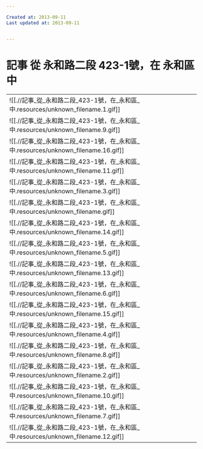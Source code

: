 ```yaml
---

Created at: 2013-09-11
Last updated at: 2013-09-11


---
```


# 記事 從 永和路二段 423-1號，在 永和區 中


|     |
| --- |
| ![[.//記事_從_永和路二段_423-1號，在_永和區_中.resources/unknown_filename.1.gif]] |
| ![[.//記事_從_永和路二段_423-1號，在_永和區_中.resources/unknown_filename.9.gif]] |
| ![[.//記事_從_永和路二段_423-1號，在_永和區_中.resources/unknown_filename.16.gif]] |
| ![[.//記事_從_永和路二段_423-1號，在_永和區_中.resources/unknown_filename.11.gif]] |
| ![[.//記事_從_永和路二段_423-1號，在_永和區_中.resources/unknown_filename.3.gif]] |
| ![[.//記事_從_永和路二段_423-1號，在_永和區_中.resources/unknown_filename.gif]] |
| ![[.//記事_從_永和路二段_423-1號，在_永和區_中.resources/unknown_filename.14.gif]] |
| ![[.//記事_從_永和路二段_423-1號，在_永和區_中.resources/unknown_filename.5.gif]] |
| ![[.//記事_從_永和路二段_423-1號，在_永和區_中.resources/unknown_filename.13.gif]] |
| ![[.//記事_從_永和路二段_423-1號，在_永和區_中.resources/unknown_filename.6.gif]] |
| ![[.//記事_從_永和路二段_423-1號，在_永和區_中.resources/unknown_filename.15.gif]] |
| ![[.//記事_從_永和路二段_423-1號，在_永和區_中.resources/unknown_filename.4.gif]] |
| ![[.//記事_從_永和路二段_423-1號，在_永和區_中.resources/unknown_filename.8.gif]] |
| ![[.//記事_從_永和路二段_423-1號，在_永和區_中.resources/unknown_filename.2.gif]] |
| ![[.//記事_從_永和路二段_423-1號，在_永和區_中.resources/unknown_filename.10.gif]] |
| ![[.//記事_從_永和路二段_423-1號，在_永和區_中.resources/unknown_filename.7.gif]] |
| ![[.//記事_從_永和路二段_423-1號，在_永和區_中.resources/unknown_filename.12.gif]] |

